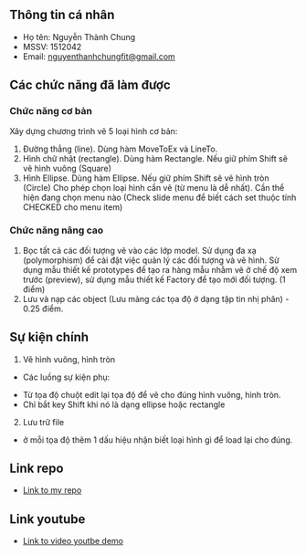 ## Thông tin cá nhân
- Họ tên: Nguyễn Thành Chung
- MSSV: 1512042
- Email: nguyenthanhchungfit@gmail.com
## Các chức năng đã làm được
### Chức năng cơ bản
Xây dựng chương trình vẽ 5 loại hình cơ bản:
1. Đường thẳng (line). Dùng hàm MoveToEx và LineTo.
2. Hình chữ nhật (rectangle). Dùng hàm Rectangle. Nếu giữ phím Shift sẽ vẽ hình vuông (Square)
3. Hình Ellipse. Dùng hàm Ellipse. Nếu giữ phím Shift sẽ vẽ hình tròn (Circle)
Cho phép chọn loại hình cần vẽ (từ menu là dễ nhất). Cần thể hiện đang chọn menu nào (Check slide menu để biết cách set thuộc tính CHECKED cho menu item)
### Chức năng nâng cao
1. Bọc tất cả các đối tượng vẽ vào các lớp model. Sử dụng đa xạ (polymorphism) để cài đặt việc quản lý các đối tượng và vẽ hình. Sử dụng mẫu thiết kế prototypes để tạo ra hàng mẫu nhằm vẽ ở chế độ xem trước (preview), sử dụng mẫu thiết kế Factory để tạo mới đối tượng. (1 điểm)
2. Lưu và nạp các object (Lưu mảng các tọa độ ở dạng tập tin nhị phân) - 0.25 điểm.

## Sự kiện chính
1. Vẽ hình vuông, hình tròn
- Các luồng sự kiện phụ: 
+ Từ tọa độ chuột edit lại tọa độ để vẽ cho đúng hình vuông, hình tròn.
+ Chỉ bắt key Shift khi nó là dạng ellipse hoặc rectangle
2. Lưu trữ file
- ở mỗi tọa độ thêm 1 dấu hiệu nhận biết loại hình gì để load lại cho đúng.

## Link repo
- [Link to my repo](https://nguyenthanhchungfithcmus@bitbucket.org/nguyenthanhchungfithcmus/windev2017.git)

## Link youtube
- [Link to video youtbe demo](https://www.youtube.com/watch?v=bNDXavjJXJU&feature=youtu.be)

